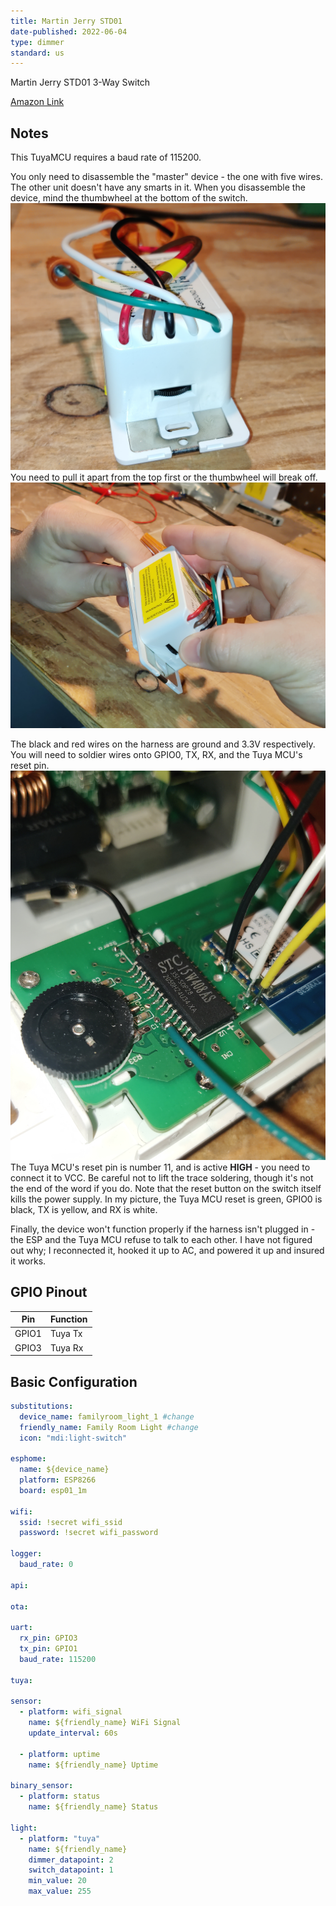 ```yaml
---
title: Martin Jerry STD01
date-published: 2022-06-04
type: dimmer
standard: us
---
```


Martin Jerry STD01 3-Way Switch

[Amazon Link](https://amzn.to/3Mik8su)

## Notes

This TuyaMCU requires a baud rate of 115200.

You only need to disassemble the "master" device - the one with five wires.  The other unit doesn't have any smarts in it.  When you disassemble the device, mind the thumbwheel at the bottom of the switch.
![image](External_Thumbwheel.jpg)
You need to pull it apart from the top first or the thumbwheel will break off.
![image](Opening_Switch.jpg)

The black and red wires on the harness are ground and 3.3V respectively.
You will need to soldier wires onto GPIO0, TX, RX, and the Tuya MCU's reset pin.
![image](Wires_Soldered.jpg)
The Tuya MCU's reset pin is number 11, and is active **HIGH** - you need to connect it to VCC.  Be careful not to lift the trace soldering, though it's not the end of the word if you do.
Note that the reset button on the switch itself kills the power supply.  In my picture, the Tuya MCU reset is green, GPIO0 is black, TX is yellow, and RX is white.

Finally, the device won't function properly if the harness isn't plugged in - the ESP and the Tuya MCU refuse to talk to each other.  I have not figured out why; I reconnected it, hooked it up to AC, and powered it up and insured it works.

## GPIO Pinout

| Pin   | Function |
| ----- | -------- |
| GPIO1 | Tuya Tx  |
| GPIO3 | Tuya Rx  |

## Basic Configuration

```yaml
substitutions:
  device_name: familyroom_light_1 #change
  friendly_name: Family Room Light #change
  icon: "mdi:light-switch"

esphome:
  name: ${device_name}
  platform: ESP8266
  board: esp01_1m

wifi:
  ssid: !secret wifi_ssid
  password: !secret wifi_password

logger:
  baud_rate: 0

api:

ota:

uart:
  rx_pin: GPIO3
  tx_pin: GPIO1
  baud_rate: 115200

tuya:

sensor:
  - platform: wifi_signal
    name: ${friendly_name} WiFi Signal
    update_interval: 60s

  - platform: uptime
    name: ${friendly_name} Uptime

binary_sensor:
  - platform: status
    name: ${friendly_name} Status

light:
  - platform: "tuya"
    name: ${friendly_name}
    dimmer_datapoint: 2
    switch_datapoint: 1
    min_value: 20
    max_value: 255
```
